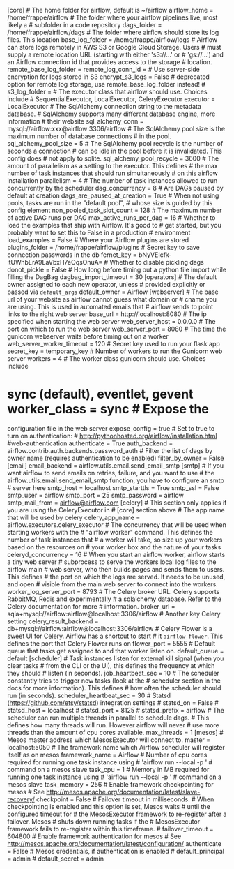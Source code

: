 [core] # The home folder for airflow, default is ~/airflow airflow_home =
/home/frappe/airflow # The folder where your airflow pipelines live, most
likely a # subfolder in a code repository dags_folder =
/home/frappe/airflow/dags # The folder where airflow should store its log
files. This location base_log_folder = /home/frappe/airflow/logs # Airflow can
store logs remotely in AWS S3 or Google Cloud Storage. Users # must supply a
remote location URL (starting with either 's3://...' or # 'gs://...') and an
Airflow connection id that provides access to the storage # location.
remote_base_log_folder = remote_log_conn_id = # Use server-side encryption for
logs stored in S3 encrypt_s3_logs = False # deprecated option for remote log
storage, use remote_base_log_folder instead! # s3_log_folder = # The executor
class that airflow should use. Choices include # SequentialExecutor,
LocalExecutor, CeleryExecutor executor = LocalExecutor # The SqlAlchemy
connection string to the metadata database. # SqlAlchemy supports many
different database engine, more information # their website sql_alchemy_conn =
mysql://airflow:xxx@airflow:3306/airflow # The SqlAlchemy pool size is the
maximum number of database connections # in the pool. sql_alchemy_pool_size =
5 # The SqlAlchemy pool recycle is the number of seconds a connection # can be
idle in the pool before it is invalidated. This config does # not apply to
sqlite. sql_alchemy_pool_recycle = 3600 # The amount of parallelism as a
setting to the executor. This defines # the max number of task instances that
should run simultaneously # on this airflow installation parallelism = 4 # The
number of task instances allowed to run concurrently by the scheduler
dag_concurrency = 8 # Are DAGs paused by default at creation
dags_are_paused_at_creation = True # When not using pools, tasks are run in
the "default pool", # whose size is guided by this config element
non_pooled_task_slot_count = 128 # The maximum number of active DAG runs per
DAG max_active_runs_per_dag = 16 # Whether to load the examples that ship with
Airflow. It's good to # get started, but you probably want to set this to
False in a production # environment load_examples = False # Where your Airflow
plugins are stored plugins_folder = /home/frappe/airflow/plugins # Secret key
to save connection passwords in the db fernet_key = bNyVEIcfk-
itUWnbErA9LaVbxH7eOqsOnuA= # Whether to disable pickling dags donot_pickle =
False # How long before timing out a python file import while filling the
DagBag dagbag_import_timeout = 30 [operators] # The default owner assigned to
each new operator, unless # provided explicitly or passed via `default_args`
default_owner = Airflow [webserver] # The base url of your website as airflow
cannot guess what domain or # cname you are using. This is used in automated
emails that # airflow sends to point links to the right web server base_url =
http://localhost:8080 # The ip specified when starting the web server
web_server_host = 0.0.0.0 # The port on which to run the web server
web_server_port = 8080 # The time the gunicorn webserver waits before timing
out on a worker web_server_worker_timeout = 120 # Secret key used to run your
flask app secret_key = temporary_key # Number of workers to run the Gunicorn
web server workers = 4 # The worker class gunicorn should use. Choices include
# sync (default), eventlet, gevent worker_class = sync # Expose the
configuration file in the web server expose_config = true # Set to true to
turn on authentication: # http://pythonhosted.org/airflow/installation.html
#web-authentication authenticate = True auth_backend =
airflow.contrib.auth.backends.password_auth # Filter the list of dags by owner
name (requires authentication to be enabled) filter_by_owner = False [email]
email_backend = airflow.utils.email.send_email_smtp [smtp] # If you want
airflow to send emails on retries, failure, and you want to use # the
airflow.utils.email.send_email_smtp function, you have to configure an smtp #
server here smtp_host = localhost smtp_starttls = True smtp_ssl = False
smtp_user = airflow smtp_port = 25 smtp_password = airflow smtp_mail_from =
airflow@airflow.com [celery] # This section only applies if you are using the
CeleryExecutor in # [core] section above # The app name that will be used by
celery celery_app_name = airflow.executors.celery_executor # The concurrency
that will be used when starting workers with the # "airflow worker" command.
This defines the number of task instances that # a worker will take, so size
up your workers based on the resources on # your worker box and the nature of
your tasks celeryd_concurrency = 16 # When you start an airflow worker,
airflow starts a tiny web server # subprocess to serve the workers local log
files to the airflow main # web server, who then builds pages and sends them
to users. This defines # the port on which the logs are served. It needs to be
unused, and open # visible from the main web server to connect into the
workers. worker_log_server_port = 8793 # The Celery broker URL. Celery
supports RabbitMQ, Redis and experimentally # a sqlalchemy database. Refer to
the Celery documentation for more # information. broker_url =
sqla+mysql://airflow:airflow@localhost:3306/airflow # Another key Celery
setting celery_result_backend =
db+mysql://airflow:airflow@localhost:3306/airflow # Celery Flower is a sweet
UI for Celery. Airflow has a shortcut to start # it `airflow flower`. This
defines the port that Celery Flower runs on flower_port = 5555 # Default queue
that tasks get assigned to and that worker listen on. default_queue = default
[scheduler] # Task instances listen for external kill signal (when you clear
tasks # from the CLI or the UI), this defines the frequency at which they
should # listen (in seconds). job_heartbeat_sec = 10 # The scheduler
constantly tries to trigger new tasks (look at the # scheduler section in the
docs for more information). This defines # how often the scheduler should run
(in seconds). scheduler_heartbeat_sec = 30 # Statsd
(https://github.com/etsy/statsd) integration settings # statsd_on = False #
statsd_host = localhost # statsd_port = 8125 # statsd_prefix = airflow # The
scheduler can run multiple threads in parallel to schedule dags. # This
defines how many threads will run. However airflow will never # use more
threads than the amount of cpu cores available. max_threads = 1 [mesos] #
Mesos master address which MesosExecutor will connect to. master =
localhost:5050 # The framework name which Airflow scheduler will register
itself as on mesos framework_name = Airflow # Number of cpu cores required for
running one task instance using # 'airflow run  \--local -p ' # command on a
mesos slave task_cpu = 1 # Memory in MB required for running one task instance
using # 'airflow run  \--local -p ' # command on a mesos slave task_memory =
256 # Enable framework checkpointing for mesos # See
http://mesos.apache.org/documentation/latest/slave-recovery/ checkpoint =
False # Failover timeout in milliseconds. # When checkpointing is enabled and
this option is set, Mesos waits # until the configured timeout for # the
MesosExecutor framework to re-register after a failover. Mesos # shuts down
running tasks if the # MesosExecutor framework fails to re-register within
this timeframe. # failover_timeout = 604800 # Enable framework authentication
for mesos # See http://mesos.apache.org/documentation/latest/configuration/
authenticate = False # Mesos credentials, if authentication is enabled #
default_principal = admin # default_secret = admin

